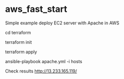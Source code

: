 # aws_fast_start
Simple example deploy EC2 server with Apache in AWS

cd terraform

terraform init

terraform apply

ansible-playbook apache.yml -i hosts 

Check results http://13.233.165.119/